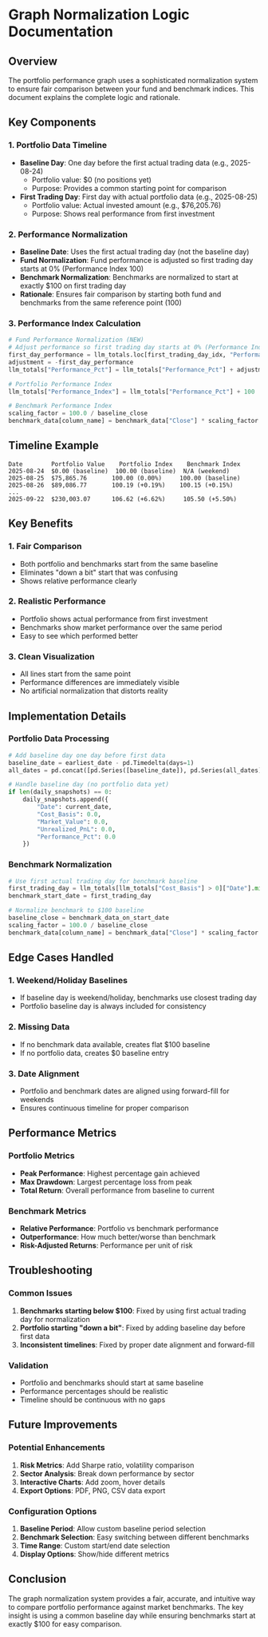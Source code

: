 # Graph Normalization Logic Documentation

## Overview
The portfolio performance graph uses a sophisticated normalization system to ensure fair comparison between your fund and benchmark indices. This document explains the complete logic and rationale.

## Key Components

### 1. Portfolio Data Timeline
- **Baseline Day**: One day before the first actual trading data (e.g., 2025-08-24)
  - Portfolio value: $0 (no positions yet)
  - Purpose: Provides a common starting point for comparison
- **First Trading Day**: First day with actual portfolio data (e.g., 2025-08-25)
  - Portfolio value: Actual invested amount (e.g., $76,205.76)
  - Purpose: Shows real performance from first investment

### 2. Performance Normalization
- **Baseline Date**: Uses the first actual trading day (not the baseline day)
- **Fund Normalization**: Fund performance is adjusted so first trading day starts at 0% (Performance Index 100)
- **Benchmark Normalization**: Benchmarks are normalized to start at exactly $100 on first trading day  
- **Rationale**: Ensures fair comparison by starting both fund and benchmarks from the same reference point (100)

### 3. Performance Index Calculation
```python
# Fund Performance Normalization (NEW)
# Adjust performance so first trading day starts at 0% (Performance Index 100)
first_day_performance = llm_totals.loc[first_trading_day_idx, "Performance_Pct"]
adjustment = -first_day_performance
llm_totals["Performance_Pct"] = llm_totals["Performance_Pct"] + adjustment

# Portfolio Performance Index
llm_totals["Performance_Index"] = llm_totals["Performance_Pct"] + 100

# Benchmark Performance Index  
scaling_factor = 100.0 / baseline_close
benchmark_data[column_name] = benchmark_data["Close"] * scaling_factor
```

## Timeline Example

```
Date        Portfolio Value    Portfolio Index    Benchmark Index
2025-08-24  $0.00 (baseline)  100.00 (baseline)  N/A (weekend)
2025-08-25  $75,865.76       100.00 (0.00%)     100.00 (baseline)
2025-08-26  $89,086.77       100.19 (+0.19%)    100.15 (+0.15%)
...
2025-09-22  $230,003.07      106.62 (+6.62%)     105.50 (+5.50%)
```

## Key Benefits

### 1. Fair Comparison
- Both portfolio and benchmarks start from the same baseline
- Eliminates "down a bit" start that was confusing
- Shows relative performance clearly

### 2. Realistic Performance
- Portfolio shows actual performance from first investment
- Benchmarks show market performance over the same period
- Easy to see which performed better

### 3. Clean Visualization
- All lines start from the same point
- Performance differences are immediately visible
- No artificial normalization that distorts reality

## Implementation Details

### Portfolio Data Processing
```python
# Add baseline day one day before first data
baseline_date = earliest_date - pd.Timedelta(days=1)
all_dates = pd.concat([pd.Series([baseline_date]), pd.Series(all_dates)]).sort_values()

# Handle baseline day (no portfolio data yet)
if len(daily_snapshots) == 0:
    daily_snapshots.append({
        "Date": current_date,
        "Cost_Basis": 0.0,
        "Market_Value": 0.0,
        "Unrealized_PnL": 0.0,
        "Performance_Pct": 0.0
    })
```

### Benchmark Normalization
```python
# Use first actual trading day for benchmark baseline
first_trading_day = llm_totals[llm_totals["Cost_Basis"] > 0]["Date"].min()
benchmark_start_date = first_trading_day

# Normalize benchmark to $100 baseline
baseline_close = benchmark_data_on_start_date
scaling_factor = 100.0 / baseline_close
benchmark_data[column_name] = benchmark_data["Close"] * scaling_factor
```

## Edge Cases Handled

### 1. Weekend/Holiday Baselines
- If baseline day is weekend/holiday, benchmarks use closest trading day
- Portfolio baseline day is always included for consistency

### 2. Missing Data
- If no benchmark data available, creates flat $100 baseline
- If no portfolio data, creates $0 baseline entry

### 3. Date Alignment
- Portfolio and benchmark dates are aligned using forward-fill for weekends
- Ensures continuous timeline for proper comparison

## Performance Metrics

### Portfolio Metrics
- **Peak Performance**: Highest percentage gain achieved
- **Max Drawdown**: Largest percentage loss from peak
- **Total Return**: Overall performance from baseline to current

### Benchmark Metrics
- **Relative Performance**: Portfolio vs benchmark performance
- **Outperformance**: How much better/worse than benchmark
- **Risk-Adjusted Returns**: Performance per unit of risk

## Troubleshooting

### Common Issues
1. **Benchmarks starting below $100**: Fixed by using first actual trading day for normalization
2. **Portfolio starting "down a bit"**: Fixed by adding baseline day before first data
3. **Inconsistent timelines**: Fixed by proper date alignment and forward-fill

### Validation
- Portfolio and benchmarks should start at same baseline
- Performance percentages should be realistic
- Timeline should be continuous with no gaps

## Future Improvements

### Potential Enhancements
1. **Risk Metrics**: Add Sharpe ratio, volatility comparison
2. **Sector Analysis**: Break down performance by sector
3. **Interactive Charts**: Add zoom, hover details
4. **Export Options**: PDF, PNG, CSV data export

### Configuration Options
1. **Baseline Period**: Allow custom baseline period selection
2. **Benchmark Selection**: Easy switching between different benchmarks
3. **Time Range**: Custom start/end date selection
4. **Display Options**: Show/hide different metrics

## Conclusion

The graph normalization system provides a fair, accurate, and intuitive way to compare portfolio performance against market benchmarks. The key insight is using a common baseline day while ensuring benchmarks start at exactly $100 for easy comparison.
